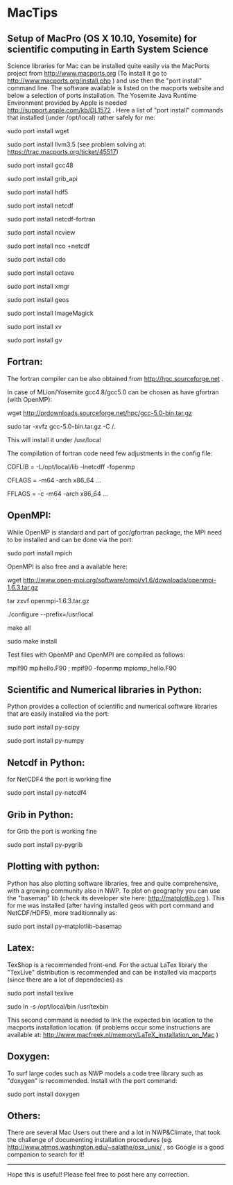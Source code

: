 MacTips
=======

Setup of MacPro (OS X 10.10, Yosemite) for scientific computing in Earth System Science 
---------------------------------------------------------------------------------------

Science libraries for Mac can be installed quite easily via the MacPorts project from http://www.macports.org
(To install it go to http://www.macports.org/install.php ) and use then the "port install" command line. 
The software available is listed on the macports website and below a selection of ports installation. 
The Yosemite Java Runtime Environment provided by Apple is needed http://support.apple.com/kb/DL1572 . 
Here a list of "port install" commands that installed (under /opt/local) rather safely for me:

sudo port install wget

sudo port install llvm3.5 (see problem solving at: https://trac.macports.org/ticket/45517)

sudo port install gcc48

sudo port install grib_api

sudo port install hdf5

sudo port install netcdf

sudo port install netcdf-fortran

sudo port install ncview

sudo port install nco +netcdf

sudo port install cdo       

sudo port install octave

sudo port install xmgr

sudo port install geos

sudo port install ImageMagick

sudo port install xv

sudo port install gv


Fortran:
--------
The fortran compiler can be also obtained from http://hpc.sourceforge.net . 

In case of MLion/Yosemite gcc4.8/gcc5.0 can be chosen as have gfortran (with OpenMP):

wget http://prdownloads.sourceforge.net/hpc/gcc-5.0-bin.tar.gz

sudo tar -xvfz gcc-5.0-bin.tar.gz -C /. 

This will install it under /usr/local

The compilation of fortran code need few adjustments in the config file:

CDFLIB =  -L/opt/local/lib -lnetcdff -fopenmp

CFLAGS = -m64 -arch x86_64 ...

FFLAGS = -c -m64 -arch x86_64 ...


OpenMPI:
--------
While OpenMP is standard and part of gcc/gfortran package, the MPI need to be installed and can be done via the port:

sudo port install mpich

OpenMPI is also free and a available here:

wget http://www.open-mpi.org/software/ompi/v1.6/downloads/openmpi-1.6.3.tar.gz

tar zxvf openmpi-1.6.3.tar.gz

./configure --prefix=/usr/local

make all

sudo make install


Test files with OpenMP and OpenMPI are compiled as follows:

mpif90 mpihello.F90  ;  mpif90 -fopenmp mpiomp_hello.F90 


Scientific and Numerical libraries in Python:
---------------------------------------------
Python provides a collection of scientific and numerical software libraries that are easily installed via the port:


sudo port install py-scipy

sudo port install py-numpy


Netcdf in Python:
-------

for NetCDF4 the port is working fine

sudo port install py-netcdf4


Grib in Python:
---------------

for Grib the port is working fine

sudo port install py-pygrib


Plotting with python:
---------------------
Python has also plotting software libraries, free and quite comprehensive, with a growing community also in NWP.
To plot on geography you can use the "basemap" lib (check its developer site here: http://matplotlib.org ).
This for me was installed (after having installed geos with port command and NetCDF/HDF5), more traditionnally as:

sudo port install py-matplotlib-basemap


Latex:
------
TexShop is a recommended front-end. For the actual LaTex library the "TexLive" distribution is recommended and can be installed via macports (since there are a lot of dependecies) as

sudo port install texlive

sudo ln -s /opt/local/bin /usr/texbin


This second command is needed to link the expected bin location to the macports installation location.
(if problems occur some instructions are available at: http://www.macfreek.nl/memory/LaTeX_installation_on_Mac )


Doxygen:
--------
To surf large codes such as NWP models a code tree library such as "doxygen" is recommended. 
Install with the port command:

sudo port install doxygen


Others:
-------
There are several Mac Users out there and a lot in NWP&Climate, that took the challenge of documenting installation procedures 
(eg. http://www.atmos.washington.edu/~salathe/osx_unix/ , so Google is a good companion to search for it!

------
Hope this is useful! Please feel free to post here any correction.
